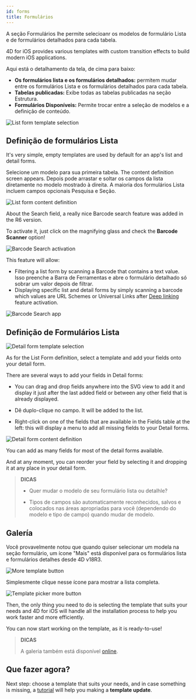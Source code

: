 ```yaml
---
id: forms
title: Formulários
---
```


A seção Formulários lhe permite selecioanr os modelos de formulário Lista e de formulários detalhados para cada tabela.

4D for iOS provides various templates with custom transition effects to build modern iOS applications.

Aqui está o detalhamento da tela, de cima para baixo:

* **Os formulários lista e os formulários detalhados:** permitem mudar entre os formulários Lista e os formulários detalhados para cada tabela.
* **Tabelas publicadas:** Exibe todas as tabelas publicadas na seção Estrutura.
* **Formulários Disponíveis:** Permite trocar entre a seleção de modelos e a definição de conteúdo.

![List form template selection](assets/en/project-editor/Forms-section-templates-selection-4D-for-iOS.png)

## Definição de formulários Lista

It's very simple, empty templates are used by default for an app's list and detail forms.

Selecione um modelo para sua primeira tabela. The content definition screen appears. Depois pode arrastar e soltar os campos da lista diretamente no modelo mostrado à direita. A maioria dos formulários Lista incluem campos opcionais Pesquisa e Seção.

![List form content definition](assets/en/project-editor/Forms-section-content-definition-4D-for-iOS.png)

About the Search field, a really nice Barcode search feature was added in the R6 version.

To activate it, just click on the magnifying glass and check the **Barcode Scanner** option!

![Barcode Search activation](assets/en/project-editor/project-editor-Qrcode-barcode-search-4D-for-iOS.gif)

This feature will allow:

* Filtering a list form by scanning a Barcode that contains a text value. Isso preenche a Barra de Ferramentas e abre o formulário detalhado só sobrar um valor depois de filtrar.
* Displaying specific list and detail forms by simply scanning a barcode which values are URL Schemes or Universal Links after [Deep linking](deep-linking) feature activation.

![Barcode Search app](assets/en/project-editor/text-Qrcode-barcode-search-4D-for-iOS..gif)


## Definição de Formulários Lista

![Detail form template selection](assets/en/project-editor/Forms-section-detail-form-templates-selection-4D-for-iOS.png)

As for the List Form definition, select a template and add your fields onto your detail form.

There are several ways to add your fields in Detail forms:

* You can drag and drop fields anywhere into the SVG view to add it and display it just after the last added field or between any other field that is already displayed.

* Dê duplo-clique no campo. It will be added to the list.

* Right-click on one of the fields that are available in the Fields table at the left: this will display a menu to add all missing fields to your Detail forms.

![Detail form content definition](assets/en/project-editor/Forms-section-detail-form-content-definition-4D-for-iOS.png)

You can add as many fields for most of the detail forms available.

And at any moment, you can reorder your field by selecting it and dropping it at any place in your detail form.

> **DICAS**
> 
> * Quer mudar o modelo de seu formulário lista ou detalhle? 
> 
> * Tipos de campos são automaticamente reconhecidos, salvos e colocados nas áreas apropriadas para você (dependendo do modelo e tipo de campo) quando mudar de modelo.


## Galería

Você provavelmente notou que quando quiser selecionar um modela na seção formulário, um ícone "Mais" está disponível para os formulários lista e formulários detalhes desde 4D v18R3.

![More template button](assets/en/project-editor/Forms-more-button.png)

Simplesmente clique nesse ícone para mostrar a lista completa.

![Template picker more button](assets/en/project-editor/Forms-template-gallery.png)

Then, the only thing you need to do is selecting the template that suits your needs and 4D for iOS will handle all the installation process to help you work faster and more efficiently.

You can now start working on the template, as it is ready-to-use!

> **DICAS**
> 
> A galeria também está disponível [online](https://4d-for-ios.github.io/gallery/).


## Que fazer agora?

Next step: choose a template that suits your needs, and in case something is missing, a [tutorial](gallery-template-update.html) will help you making a **template update**.
